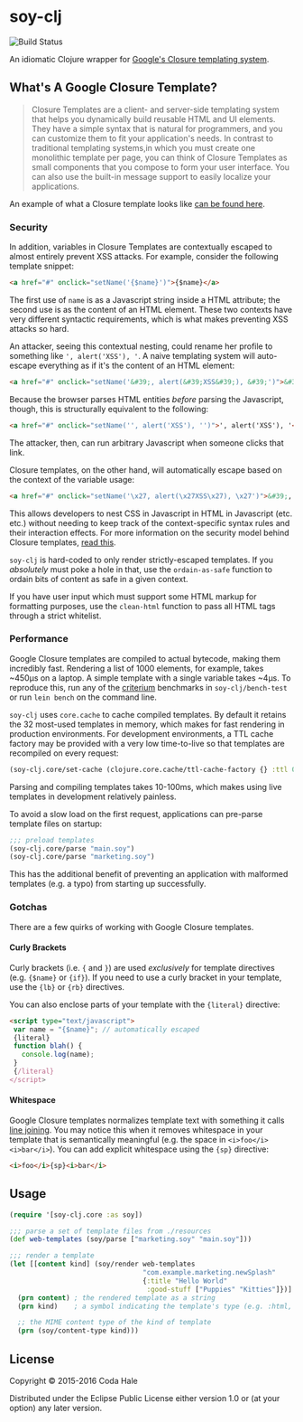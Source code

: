 # soy-clj

![Build Status](https://travis-ci.org/codahale/soy-clj.svg)

An idiomatic Clojure wrapper for [Google's Closure templating system](https://developers.google.com/closure/templates/).

## What's A Google Closure Template?

> Closure Templates are a client- and server-side templating system that helps
> you dynamically build reusable HTML and UI elements. They have a simple syntax
> that is natural for programmers, and you can customize them to fit your
> application's needs. In contrast to traditional templating systems,in which
> you must create one monolithic template per page, you can think of Closure
> Templates as small components that you compose to form your user
> interface. You can also use the built-in message support to easily localize
> your applications.

An example of what a Closure template looks like
[can be found here](https://github.com/codahale/soy-clj/blob/master/test/example.soy).

### Security

In addition, variables in Closure Templates are contextually escaped to almost
entirely prevent XSS attacks. For example, consider the following template
snippet:

```html
<a href="#" onclick="setName('{$name}')">{$name}</a>
```

The first use of `name` is as a Javascript string inside a HTML attribute; the
second use is as the content of an HTML element. These two contexts have very
different syntactic requirements, which is what makes preventing XSS attacks so
hard.

An attacker, seeing this contextual nesting, could rename her profile to
something like `', alert('XSS'), '`. A naive templating system will auto-escape
everything as if it's the content of an HTML element:

```html
<a href="#" onclick="setName('&#39;, alert(&#39;XSS&#39;), &#39;')">&#39;, alert(&#39;XSS&#39;), &#39;</a>
```

Because the browser parses HTML entities *before* parsing the Javascript,
though, this is structurally equivalent to the following:

```html
<a href="#" onclick="setName('', alert('XSS'), '')">', alert('XSS'), '</a>
```

The attacker, then, can run arbitrary Javascript when someone clicks that link.

Closure templates, on the other hand, will automatically escape based on the
context of the variable usage:

```html
<a href="#" onclick="setName('\x27, alert(\x27XSS\x27), \x27')">&#39;, alert(&#39;XSS&#39;), &#39;</a>
```

This allows developers to nest CSS in Javascript in HTML in Javascript (etc.
etc.) without needing to keep track of the context-specific syntax rules and
their interaction effects. For more information on the security model behind
Closure templates,
[read this](http://js-quasis-libraries-and-repl.googlecode.com/svn/trunk/safetemplate.html).

`soy-clj` is hard-coded to only render strictly-escaped templates. If you
_absolutely_ must poke a hole in that, use the `ordain-as-safe` function to
ordain bits of content as safe in a given context.

If you have user input which must support some HTML markup for formatting
purposes, use the `clean-html` function to pass all HTML tags through a strict
whitelist.

### Performance

Google Closure templates are compiled to actual bytecode, making them incredibly
fast. Rendering a list of 1000 elements, for example, takes ~450µs on a laptop.
A simple template with a single variable takes ~4µs. To reproduce this, run any
of the [criterium](https://github.com/hugoduncan/criterium) benchmarks in
`soy-clj/bench-test` or run `lein bench` on the command line.

`soy-clj` uses `core.cache` to cache compiled templates. By default it retains
the 32 most-used templates in memory, which makes for fast rendering in
production environments. For development environments, a TTL cache factory may
be provided with a very low time-to-live so that templates are recompiled on
every request:

```clojure
(soy-clj.core/set-cache (clojure.core.cache/ttl-cache-factory {} :ttl 0))
```

Parsing and compiling templates takes 10-100ms, which makes using live templates
in development relatively painless.

To avoid a slow load on the first request, applications can pre-parse template
files on startup:

```clojure
;;; preload templates
(soy-clj.core/parse "main.soy")
(soy-clj.core/parse "marketing.soy")
```

This has the additional benefit of preventing an application with malformed
templates (e.g. a typo) from starting up successfully.

### Gotchas

There are a few quirks of working with Google Closure templates.

#### Curly Brackets

Curly brackets (i.e. `{` and `}`) are used _exclusively_ for template directives
(e.g. `{$name}` or `{if}`). If you need to use a curly bracket in your template,
use the `{lb}` or `{rb}` directives.

You can also enclose parts of your template with the `{literal}` directive:

```html
<script type="text/javascript">
 var name = "{$name}"; // automatically escaped
 {literal}
 function blah() {
   console.log(name);
 }
 {/literal}
</script>
```

#### Whitespace

Google Closure templates normalizes template text with something it calls
[line joining](https://developers.google.com/closure/templates/docs/concepts#linejoining).
You may notice this when it removes whitespace in your template that is
semantically meaningful (e.g. the space in `<i>foo</i> <i>bar</i>`). You can add
explicit whitespace using the `{sp}` directive:

```html
<i>foo</i>{sp}<i>bar</i>
```

## Usage

```clojure
(require '[soy-clj.core :as soy])

;;; parse a set of template files from ./resources
(def web-templates (soy/parse ["marketing.soy" "main.soy"]))

;;; render a template
(let [[content kind] (soy/render web-templates
                                 "com.example.marketing.newSplash"
                                 {:title "Hello World"
                                  :good-stuff ["Puppies" "Kitties"]})]
  (prn content) ; the rendered template as a string
  (prn kind)    ; a symbol indicating the template's type (e.g. :html, :js, etc)

  ;; the MIME content type of the kind of template
  (prn (soy/content-type kind)))
```

## License

Copyright © 2015-2016 Coda Hale

Distributed under the Eclipse Public License either version 1.0 or (at your
option) any later version.
